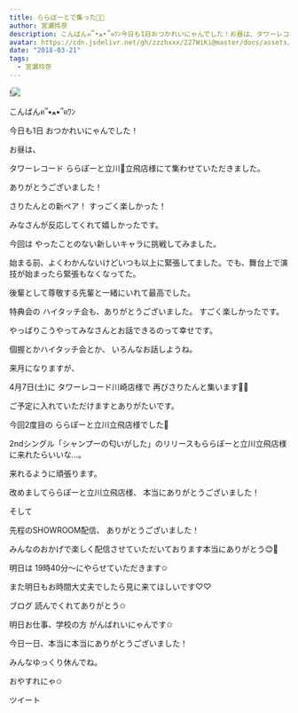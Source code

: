 ```yaml
---
title: ららぽーとで集った🐨👑
author: 宮瀬玲奈
description: こんばんฅ՞•ﻌ•՞ฅﾜﾝ今日も1日おつかれいにゃんでした！お昼は、タワーレコードららぽーと立川💓立飛店様にて集わせていただきました。ありがとうございました！...
avatar: https://cdn.jsdelivr.net/gh/zzzhxxx/227WiKi@master/docs/assets/photo/avatar/reina.jpg
date: "2018-03-21"
tags:
  - 宮瀬玲奈
---
```


!![](https://cdn.jsdelivr.net/gh/zzzhxxx/227WiKi-image@master/blog-image/reina-2018-03-21_1.jpg)





こんばんฅ՞•ﻌ•՞ฅﾜﾝ



今日も1日
おつかれいにゃんでした！








お昼は、


タワーレコード
ららぽーと立川💓立飛店様にて集わせていただきました。


ありがとうございました！







さりたんとの新ペア！
すっごく楽しかった！


みなさんが反応してくれて嬉しかったです。



今回は
やったことのない新しいキャラに挑戦してみました。



始まる前、よくわかんないけどいつも以上に緊張してました。でも、舞台上で演技が始まったら緊張もなくなってた。


後輩として尊敬する先輩と一緒にいれて最高でした。






特典会の
ハイタッチ会も、ありがとうございました。
すごく楽しかったです。

やっぱりこうやってみなさんとお話できるのって幸せです。




個握とかハイタッチ会とか、
いろんなお話しようね。








来月になりますが、


4月7日(土)に
タワーレコード川崎店様で
再びさりたんと集います🐨👑


ご予定に入れていただけますとありがたいです。











今回2度目の
ららぽーと立川立飛店様でした💓



2ndシングル「シャンプーの匂いがした」のリリースもららぽーと立川立飛店様に来れたらいいな…。


来れるように頑張ります。



改めましてららぽーと立川立飛店様、
本当にありがとうございました！


























そして



先程のSHOWROOM配信、
ありがとうございました！


みんなのおかげで楽しく配信させていただいております本当にありがとう😊💓



明日は
19時40分～にやらせていただきます✩



また明日もお時間大丈夫でしたら見に来てほしいです♡♡













ブログ
読んでくれてありがとう✩




明日お仕事、学校の方
がんばれいにゃんです✩




今日一日、本当に本当にありがとうございました！



みんなゆっくり休んでね。

おやすれにゃ✩


ツイート



